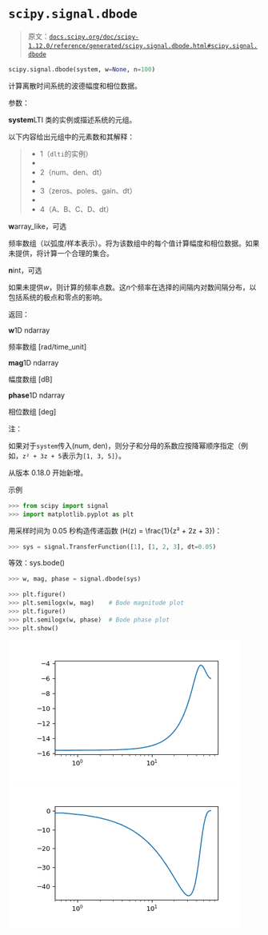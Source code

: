 # `scipy.signal.dbode`

> 原文：[`docs.scipy.org/doc/scipy-1.12.0/reference/generated/scipy.signal.dbode.html#scipy.signal.dbode`](https://docs.scipy.org/doc/scipy-1.12.0/reference/generated/scipy.signal.dbode.html#scipy.signal.dbode)

```py
scipy.signal.dbode(system, w=None, n=100)
```

计算离散时间系统的波德幅度和相位数据。

参数：

**system**LTI 类的实例或描述系统的元组。

以下内容给出元组中的元素数和其解释：

> +   1（`dlti`的实例）
> +   
> +   2（num、den、dt）
> +   
> +   3（zeros、poles、gain、dt）
> +   
> +   4（A、B、C、D、dt）

**w**array_like，可选

频率数组（以弧度/样本表示）。将为该数组中的每个值计算幅度和相位数据。如果未提供，将计算一个合理的集合。

**n**int，可选

如果未提供*w*，则计算的频率点数。这*n*个频率在选择的间隔内对数间隔分布，以包括系统的极点和零点的影响。

返回：

**w**1D ndarray

频率数组 [rad/time_unit]

**mag**1D ndarray

幅度数组 [dB]

**phase**1D ndarray

相位数组 [deg]

注：

如果对于`system`传入(num, den)，则分子和分母的系数应按降幂顺序指定（例如，`z² + 3z + 5`表示为`[1, 3, 5]`）。

从版本 0.18.0 开始新增。

示例

```py
>>> from scipy import signal
>>> import matplotlib.pyplot as plt 
```

用采样时间为 0.05 秒构造传递函数 \(H(z) = \frac{1}{z² + 2z + 3}\)：

```py
>>> sys = signal.TransferFunction([1], [1, 2, 3], dt=0.05) 
```

等效：sys.bode()

```py
>>> w, mag, phase = signal.dbode(sys) 
```

```py
>>> plt.figure()
>>> plt.semilogx(w, mag)    # Bode magnitude plot
>>> plt.figure()
>>> plt.semilogx(w, phase)  # Bode phase plot
>>> plt.show() 
```

![../../_images/scipy-signal-dbode-1_00.png](img/27e377ee91ef369f45173393ad675508.png)![../../_images/scipy-signal-dbode-1_01.png](img/c5638510c0cb8625b94772d60a261195.png)

